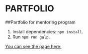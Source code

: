 # PARTFOLIO

##Partfolio for mentoring program

1. Install dependencies: `npm install`.
2. Run `npm run gulp`.

[You can see the page here: ](https://sel-sergik.github.io/partfolio/)